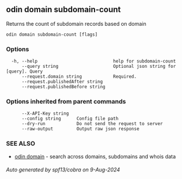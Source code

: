 ## odin domain subdomain-count

Returns the count of subdomain records based on domain

```
odin domain subdomain-count [flags]
```

### Options

```
  -h, --help                             help for subdomain-count
      --query string                     Optional json string for [query]. Query
      --request.domain string            Required. 
      --request.publishedAfter string    
      --request.publishedBefore string   
```

### Options inherited from parent commands

```
      --X-API-Key string   
      --config string      Config file path
      --dry-run            Do not send the request to server
      --raw-output         Output raw json response
```

### SEE ALSO

* [odin domain](odin_domain.md)	 - search across domains, subdomains and whois data

###### Auto generated by spf13/cobra on 9-Aug-2024
